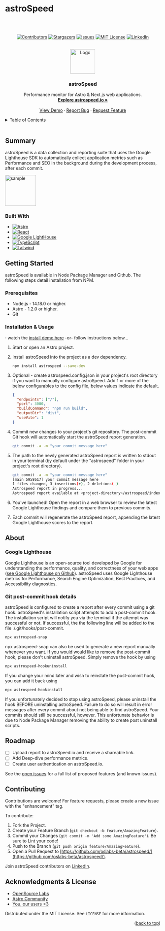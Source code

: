 # astroSpeed

<!-- Improved compatibility of back to top link: See: https://github.com/othneildrew/Best-README-Template/pull/73 -->
<a name="readme-top"></a>


<!-- PROJECT SHIELDS -->
<!--
*** I'm using markdown "reference style" links for readability.
*** Reference links are enclosed in brackets [ ] instead of parentheses ( ).
*** See the bottom of this document for the declaration of the reference variables
*** for contributors-url, forks-url, etc. This is an optional, concise syntax you may use.
*** https://www.markdownguide.org/basic-syntax/#reference-style-links
-->

<div align="center">
<!-- astroSpeed is a performance monitor for your AstroJS & Next.js codebase. -->
<br></br>

[![Contributors][contributors-shield]][contributors-url]
[![Stargazers][stars-shield]][stars-url]
[![Issues][issues-shield]][issues-url]
[![MIT License][license-shield]][license-url]
[![LinkedIn][linkedin-shield]][linkedin-url]

</div>

<!-- PROJECT LOGO -->
<br />
<div align="center">
  <a href="https://github.com/github_username/repo_name">
    <img src="https://i.ibb.co/VSD4Cmf/colored-logo.png" alt="Logo" width="80" height="80">
  </a>

<h3 align="center">astroSpeed</h3>

  <p align="center">
    Performance monitor for Astro & Next.js web applications.
    <br />
    <a href="http://www.astrospeed.io/"><strong>Explore astrospeed.io »</strong></a>
    <br />
    <br />
    <a href="http://www.astrospeed.io/watchdemo">View Demo</a>
    ·
    <a href="https://github.com/oslabs-beta/astrospeed/issues">Report Bug</a>
    ·
    <a href="https://github.com/oslabs-beta/astrospeed/issues">Request Feature</a>
  </p>
</div>



<!-- TABLE OF CONTENTS -->
<details>
  <summary>Table of Contents</summary>
  <ol>
    <li>
      <a href="#summary">About The Project</a>
      <ul>
        <li><a href="#built-with">Built With</a></li>
      </ul>
    </li>
    <li>
      <a href="#getting-started">Getting Started</a>
      <ul>
        <li><a href="#prerequisites">Prerequisites</a></li>
        <li><a href="#prerequisites">Installation</a></li>
      </ul>
    </li>
    <li><a href="#about">About</a></li>
        <ul>
        <li><a href="#google-lighthouse">Google Lighthouse</a></li>
        <li><a href="#git-post-commit-hook-details">Git post-hook Details</a></li>
      </ul>
    <li><a href="#roadmap">Roadmap</a></li>
    <li><a href="#contributing">Contributing & Contacts</a></li>
    <li><a href="#contributing">Acknowledgments & License</a></li>
  </ol>
</details>



<!-- ABOUT THE PROJECT -->
<br />

## Summary

astroSpeed is a data collection and reporting suite that uses the Google Lighthouse SDK to automatically collect application metrics such as Performance and SEO in the background during the development process, after each commit. 

  <a href="https://i.ibb.co/JRFktyR/Screen-Shot-2022-10-13-at-11-53-58-AM.png">
    <img src="https://i.ibb.co/JRFktyR/Screen-Shot-2022-10-13-at-11-53-58-AM.png" alt="sample" width="" height="100">
  </a>

### Built With

* [![Astro][Astro-shield]][Astro-url]
* [![React][React.js]][React-url]
* [![Google LightHouse][GLH-shield]][GLH-url]
* [![TypeScript][Typescript-shield]][Typescript-url]
* [![Tailwind][Tailwind-shield]][Tailwind-url]

<!-- GETTING STARTED -->
## Getting Started

astroSpeed is available in Node Package Manager and Github. The following steps detail installation from NPM.

### Prerequisites

* Node.js - 14.18.0 or higher.
* Astro - 1.2.0 or higher.
* Git
### Installation & Usage

   ·
    watch the <a href="https://github.com/oslabs-beta/astrospeed/watchdemo">install demo here</a> -or- follow instructions below...

1. Start or open an Astro project.
2. Install astroSpeed into the project as a dev dependency.
   ```sh
   npm install astrospeed --save-dev
   ```
3. Optional - create astrospeed.config.json in your project's root directory if you want to manually configure astroSpeed. Add 1 or more of the below configurables to the config file, below values indicate the default.
    ```json
    {
      "endpoints": ["/"],
      "port": 3000,
      "buildCommand": "npm run build",
      "outputDir": "dist",
      "useVite": 1
    }
    ```
4. Commit new changes to your project's git repository. The post-commit Git hook will automatically start the astroSpeed report generation. 
   ```sh
   git commit -a -m "your commit message here"
   ```
5. The path to the newly generated astroSpeed report is written to stdout in your terminal (by default under the "astrospeed" folder in your project's root directory).
   ```sh
   git commit -a -m "your commit message here"
   [main 5958617] your commit message here
   1 files changed, 3 insertions(+), 2 deletions(-)
   Astrospeed report in progress...
   Astrospeed report available at <project-directory>/astrospeed/index.html
   ```
6. You've launched! Open the report in a web browser to review the latest Google Lighthouse findings and compare them to previous commits. 

7. Each commit will regenerate the astroSpeed report, appending the latest Google Lighthouse scores to the report. 

## About
### Google Lighthouse
Google Lighthouse is an open-source tool developed by Google for understanding the performance, quality, and correctness of your web apps ([see Google Lighthouse on Github](https://github.com/GoogleChrome/lighthouse)). astroSpeed uses Google Lighthouse metrics for Performance, Search Engine Optimization, Best Practices, and Accessibility diagnostics.
### Git post-commit hook details

astroSpeed is configured to create a report after every commit using a git hook. astroSpeed's installation script attempts to add a post-commit hook. The installation script will notify you via the terminal if the attempt was successful or not. If successful, the the following line will be added to the file ./.git/hooks/post-commit. 
 ```sh
npx astrospeed-snap
 ```
npx astrospeed-snap can also be used to generate a new report manually whenever you want. If you would would like to remove the post-commit hook, please don't uninstall astroSpeed. Simply remove the hook by using
 ```sh
npx astrospeed-hookuninstall
```
If you change your mind later and wish to reinstate the post-commit hook, you can add it back using
 ```sh
npx astrospeed-hookinstall
```
If you unfortunately decided to stop using astroSpeed, please uninstall the hook BEFORE uninstalling astroSpeed. Failure to do so will result in error messages after every commit about not being able to find astroSpeed. Your commits should still be successful, however. This unfortunate behavior is due to Node Package Manager removing the ability to create post uninstall scripts.

## Roadmap

- [ ] Upload report to astroSpeed.io and receive a shareable link.
- [ ] Add Deep-dive performance metrics.
- [ ] Create user authentication on astroSpeed.io.
    
See the [open issues](https://github.com/oslabs-beta/astrospeed/issues) for a full list of proposed features (and known issues).

## Contributing

Contributions are welcome! For feature requests, please create a new issue with the "enhancement" tag.

To contribute:
1. Fork the Project.
2. Create your Feature Branch (`git checkout -b feature/AmazingFeature`).
3. Commit your Changes (`git commit -m 'Add some AmazingFeature'`). Be sure to Lint your code!
4. Push to the Branch (`git push origin feature/AmazingFeature`).
5. Open a Pull Request to [https://github.com/oslabs-beta/astrospeed/](https://github.com/oslabs-beta/astrospeed/).

Join astroSpeed contributors on [LinkedIn](https://linkedin.com/in/astrospeed).

## Acknowledgments & License 

* [OpenSource Labs](https://opensourcelabs.io/)
* [Astro Community](https://discord.com/invite/grF4GTXXYm)
* [You, our users <3](http://www.astrospeed.io)

Distributed under the MIT License. See `LICENSE` for more information.

<p align="right">(<a href="#readme-top">back to top</a>)</p>



<!-- MARKDOWN LINKS & IMAGES -->
<!-- https://www.markdownguide.org/basic-syntax/#reference-style-links -->
[contributors-shield]: https://img.shields.io/github/contributors/oslabs-beta/astrospeed.svg?style=for-the-badge
[contributors-url]: https://github.com/oslabs-beta/astrospeed/graphs/contributors
[forks-shield]: https://img.shields.io/github/forks/oslabs-beta/astrospeed.svg?style=for-the-badge
[forks-url]: https://github.com/oslabs-beta/astrospeed/network/members
[stars-shield]: https://img.shields.io/github/stars/oslabs-beta/astrospeed.svg?style=for-the-badge
[stars-url]: https://github.com/oslabs-beta/astrospeed/stargazers
[issues-shield]: https://img.shields.io/github/issues/oslabs-beta/astrospeed.svg?style=for-the-badge
[issues-url]: https://github.com/oslabs-beta/astrospeed/issues
[license-shield]: https://img.shields.io/github/license/oslabs-beta/astrospeed.svg?style=for-the-badge
[license-url]: https://github.com/oslabs-beta/astrospeed/blob/master/LICENSE.txt
[linkedin-shield]: https://img.shields.io/badge/-LinkedIn-black.svg?style=for-the-badge&logo=linkedin&colorB=555
[linkedin-url]: https://linkedin.com/company/astrospeed
[product-screenshot]: https://i.ibb.co/pz6nzrz/Screen-Shot-2022-10-12-at-3-20-46-PM.png

[Astro-url]: https://astro.build/ 
[Astro-shield]: https://i.ibb.co/F8HcbtD/Screen-Shot-2022-10-12-at-12-34-42-PM.png
[React.js]: https://i.ibb.co/MBLkXB6/Screen-Shot-2022-10-12-at-12-21-22-PM.png
[React-url]: https://reactjs.org/
[GLH-shield]: https://i.ibb.co/LRZ9mgh/Screen-Shot-2022-10-12-at-12-23-35-PM.png
[GLH-url]: https://developers.google.com/web
[Typescript-shield]: https://i.ibb.co/7tT9vy1/Screen-Shot-2022-10-12-at-12-25-59-PM.png
[Typescript-url]: https://www.typescriptlang.org
[Tailwind-url]: https://tailwindcss.com
[Tailwind-shield]: https://i.ibb.co/H7M7D3b/Screen-Shot-2022-10-12-at-12-32-22-PM.png

